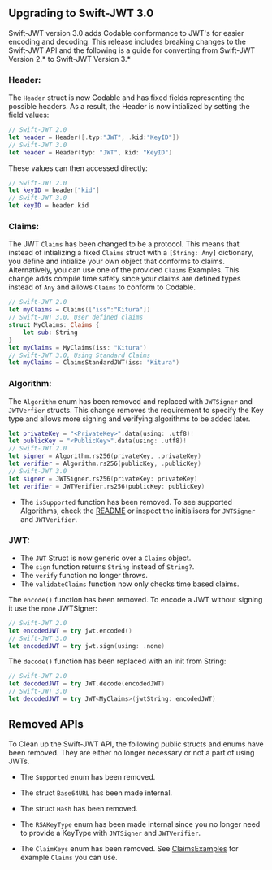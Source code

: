 ## Upgrading to Swift-JWT 3.0

Swift-JWT version 3.0 adds Codable conformance to JWT's for easier encoding and decoding. This release includes breaking changes to the Swift-JWT API and the following is a guide for converting from Swift-JWT Version 2.* to Swift-JWT Version 3.*

### Header:

The `Header` struct is now Codable and has fixed fields representing the possible headers. As a result, the Header is now intialized by setting the field values:

```swift
// Swift-JWT 2.0
let header = Header([.typ:"JWT", .kid:"KeyID"])
// Swift-JWT 3.0
let header = Header(typ: "JWT", kid: "KeyID")
```
These values can then accessed directly:
```swift
// Swift-JWT 2.0
let keyID = header["kid"]
// Swift-JWT 3.0
let keyID = header.kid
```

### Claims:
The JWT `Claims` has been changed to be a protocol. This means that instead of intializing a fixed `Claims` struct with a `[String: Any]` dictionary, you define and intialize your own object that conforms to claims. Alternatively, you can use one of the provided `Claims` Examples. This change adds compile time safety since your claims are defined types instead of `Any` and allows `Claims` to conform to Codable.

```swift
// Swift-JWT 2.0
let myClaims = Claims(["iss":"Kitura"])
// Swift-JWT 3.0, User defined claims
struct MyClaims: Claims {
    let sub: String
}
let myClaims = MyClaims(iss: "Kitura")
// Swift-JWT 3.0, Using Standard Claims
let myClaims = ClaimsStandardJWT(iss: "Kitura")
```

### Algorithm:

The `Algorithm` enum has been removed and replaced with `JWTSigner` and `JWTVerfier` structs. This change removes the requirement to specify the Key type and allows more signing and verifying algorithms to be added later.

```swift
let privateKey = "<PrivateKey>".data(using: .utf8)!
let publicKey = "<PublicKey>".data(using: .utf8)!
// Swift-JWT 2.0
let signer = Algorithm.rs256(privateKey, .privateKey)
let verifier = Algorithm.rs256(publicKey, .publicKey)
// Swift-JWT 3.0
let signer = JWTSigner.rs256(privateKey: privateKey)
let verifier = JWTVerifier.rs256(publicKey: publicKey)
```

 - The `isSupported` function has been removed. To see supported Algorithms, check the [README](https://github.com/IBM-Swift/Swift-JWT#supported-algorithms) or inspect the initialisers for `JWTSigner` and `JWTVerifier`.

### JWT:

 - The `JWT` Struct is now generic over a `Claims` object.
 - The `sign` function returns `String` instead of `String?`.  
 - The `verify` function no longer throws.
 - The `validateClaims` function now only checks time based claims.  


The `encode()` function has been removed. To encode a JWT without signing it use the `none` JWTSigner:

```swift
// Swift-JWT 2.0
let encodedJWT = try jwt.encoded()
// Swift-JWT 3.0
let encodedJWT = try jwt.sign(using: .none)
```

The `decode()` function has been replaced with an init from String:
```swift
// Swift-JWT 2.0
let decodedJWT = try JWT.decode(encodedJWT)
// Swift-JWT 3.0
let decodedJWT = try JWT<MyClaims>(jwtString: encodedJWT)
```


## Removed APIs
To Clean up the Swift-JWT API, the following public structs and enums have been removed. They are either no longer necessary or not a part of using JWTs.

 - The `Supported` enum has been removed.

 - The struct `Base64URL` has been made internal.

 - The struct `Hash` has been removed.

 - The `RSAKeyType` enum has been made internal since you no longer need to provide a KeyType with `JWTSigner` and `JWTVerifier`.

 - The `ClaimKeys` enum has been removed. See [ClaimsExamples](https://github.com/IBM-Swift/Swift-JWT/tree/master/Sources/SwiftJWT/ClaimsExamples) for example `Claims` you can use.
